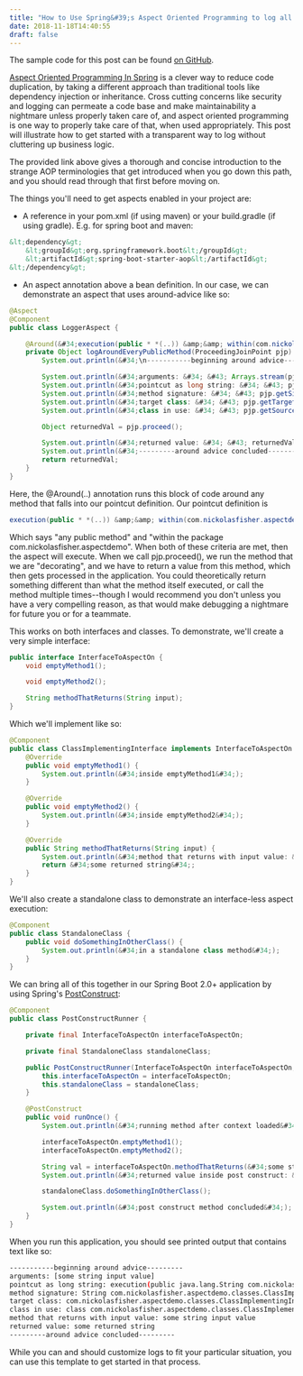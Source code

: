 ```yaml
---
title: "How to Use Spring&#39;s Aspect Oriented Programming to log all Public Methods"
date: 2018-11-18T14:40:55
draft: false
---
```


The sample code for this post can be found [on GitHub](https://github.com/nfisher23/spring-aop-universal-public-logger).

[Aspect Oriented Programming In Spring](https://docs.spring.io/spring/docs/2.5.x/reference/aop.html) is a clever way to reduce code duplication, by taking a different approach than traditional tools like dependency injection or inheritance. Cross cutting concerns like security and logging can permeate a code base and make maintainability a nightmare unless properly taken care of, and aspect oriented programming is one way to properly take care of that, when used appropriately. This post will illustrate how to get started with a transparent way to log without cluttering up business logic.

The provided link above gives a thorough and concise introduction to the strange AOP terminologies that get introduced when you go down this path, and you should read through that first before moving on.

The things you&#39;ll need to get aspects enabled in your project are:

- A reference in your pom.xml (if using maven) or your build.gradle (if using gradle). E.g. for spring boot and maven:

```xml
&lt;dependency&gt;
    &lt;groupId&gt;org.springframework.boot&lt;/groupId&gt;
    &lt;artifactId&gt;spring-boot-starter-aop&lt;/artifactId&gt;
&lt;/dependency&gt;
```

- An aspect annotation above a bean definition. In our case, we can demonstrate an aspect that uses around-advice like so:


```java
@Aspect
@Component
public class LoggerAspect {

    @Around(&#34;execution(public * *(..)) &amp;&amp; within(com.nickolasfisher.aspectdemo..*)&#34;)
    private Object logAroundEveryPublicMethod(ProceedingJoinPoint pjp) throws Throwable {
        System.out.println(&#34;\n-----------beginning around advice---------&#34;);

        System.out.println(&#34;arguments: &#34; &#43; Arrays.stream(pjp.getArgs()).map(Object::toString).collect(Collectors.toList()));
        System.out.println(&#34;pointcut as long string: &#34; &#43; pjp.toLongString());
        System.out.println(&#34;method signature: &#34; &#43; pjp.getSignature());
        System.out.println(&#34;target class: &#34; &#43; pjp.getTarget().toString());
        System.out.println(&#34;class in use: &#34; &#43; pjp.getSourceLocation().getWithinType());

        Object returnedVal = pjp.proceed();

        System.out.println(&#34;returned value: &#34; &#43; returnedVal);
        System.out.println(&#34;---------around advice concluded---------\n&#34;);
        return returnedVal;
    }
}
```

Here, the @Around(..) annotation runs this block of code around any method that falls into our pointcut definition. Our pointcut definition is

```java
execution(public * *(..)) &amp;&amp; within(com.nickolasfisher.aspectdemo..*)
```

Which says &#34;any public method&#34; and &#34;within the package com.nickolasfisher.aspectdemo&#34;. When both of these criteria are met, then the aspect will execute. When we call pjp.proceed(), we run the method that we are &#34;decorating&#34;, and we have to return a value from this method, which then gets processed in the application. You could theoretically return something different than what the method itself executed, or call the method multiple times--though I would recommend you don&#39;t unless you have a very compelling reason, as that would make debugging a nightmare for future you or for a teammate.

This works on both interfaces and classes. To demonstrate, we&#39;ll create a very simple interface:

```java
public interface InterfaceToAspectOn {
    void emptyMethod1();

    void emptyMethod2();

    String methodThatReturns(String input);
}
```

Which we&#39;ll implement like so:

```java
@Component
public class ClassImplementingInterface implements InterfaceToAspectOn {
    @Override
    public void emptyMethod1() {
        System.out.println(&#34;inside emptyMethod1&#34;);
    }

    @Override
    public void emptyMethod2() {
        System.out.println(&#34;inside emptyMethod2&#34;);
    }

    @Override
    public String methodThatReturns(String input) {
        System.out.println(&#34;method that returns with input value: &#34; &#43; input);
        return &#34;some returned string&#34;;
    }
}
```

We&#39;ll also create a standalone class to demonstrate an interface-less aspect execution:

```java
@Component
public class StandaloneClass {
    public void doSomethingInOtherClass() {
        System.out.println(&#34;in a standalone class method&#34;);
    }
}

```

We can bring all of this together in our Spring Boot 2.0&#43; application by using Spring&#39;s [PostConstruct](https://docs.spring.io/spring/docs/4.3.20.RELEASE/spring-framework-reference/htmlsingle/#beans-postconstruct-and-predestroy-annotations):

```java
@Component
public class PostConstructRunner {

    private final InterfaceToAspectOn interfaceToAspectOn;

    private final StandaloneClass standaloneClass;

    public PostConstructRunner(InterfaceToAspectOn interfaceToAspectOn, StandaloneClass standaloneClass) {
        this.interfaceToAspectOn = interfaceToAspectOn;
        this.standaloneClass = standaloneClass;
    }

    @PostConstruct
    public void runOnce() {
        System.out.println(&#34;running method after context loaded&#34;);

        interfaceToAspectOn.emptyMethod1();
        interfaceToAspectOn.emptyMethod2();

        String val = interfaceToAspectOn.methodThatReturns(&#34;some string input value&#34;);
        System.out.println(&#34;returned value inside post construct: &#34; &#43; val);

        standaloneClass.doSomethingInOtherClass();

        System.out.println(&#34;post construct method concluded&#34;);
    }
}

```

When you run this application, you should see printed output that contains text like so:

```bash
-----------beginning around advice---------
arguments: [some string input value]
pointcut as long string: execution(public java.lang.String com.nickolasfisher.aspectdemo.classes.ClassImplementingInterface.methodThatReturns(java.lang.String))
method signature: String com.nickolasfisher.aspectdemo.classes.ClassImplementingInterface.methodThatReturns(String)
target class: com.nickolasfisher.aspectdemo.classes.ClassImplementingInterface@6e2aa843
class in use: class com.nickolasfisher.aspectdemo.classes.ClassImplementingInterface
method that returns with input value: some string input value
returned value: some returned string
---------around advice concluded---------
```

While you can and should customize logs to fit your particular situation, you can use this template to get started in that process.
